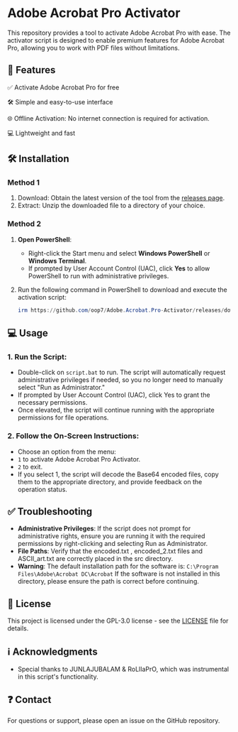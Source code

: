 # **Adobe Acrobat Pro Activator**

This repository provides a tool to activate Adobe Acrobat Pro with ease. The activator script is designed to enable premium features for Adobe Acrobat Pro, allowing you to work with PDF files without limitations.

## 💪 **Features**

✅ Activate Adobe Acrobat Pro for free

🛠 Simple and easy-to-use interface

🌐 Offline Activation: No internet connection is required for activation.

💻 Lightweight and fast

## 🛠️ **Installation**
### **Method 1**
1. Download: Obtain the latest version of the tool from the [releases page](https://github.com/oop7/Adobe.Acrobat.Pro-Activator/releases).
2. Extract: Unzip the downloaded file to a directory of your choice.

### **Method 2**
1. **Open PowerShell**:
   - Right-click the Start menu and select **Windows PowerShell** or **Windows Terminal**.
   - If prompted by User Account Control (UAC), click **Yes** to allow PowerShell to run with administrative privileges.

2. Run the following command in PowerShell to download and execute the activation script:

   ```powershell
   irm https://github.com/oop7/Adobe.Acrobat.Pro-Activator/releases/download/v1.1/v1.1.zip -OutFile v1.1.zip; Expand-Archive v1.1.zip -DestinationPath . -Force; cmd.exe /c .\v1.1\script.bat
   ```

## 💻 **Usage**

### 1. Run the Script:
- Double-click on `script.bat` to run. The script will automatically request administrative privileges if needed, so you no longer need to manually select "Run as Administrator."
- If prompted by User Account Control (UAC), click Yes to grant the necessary permissions.
- Once elevated, the script will continue running with the appropriate permissions for file operations.

### 2. Follow the On-Screen Instructions:
- Choose an option from the menu:
- `1` to activate Adobe Acrobat Pro Activator.
- `2` to exit.
- If you select 1, the script will decode the Base64 encoded files, copy them to the appropriate directory, and provide feedback on the operation status.

## ✅ **Troubleshooting**

- **Administrative Privileges**: If the script does not prompt for administrative rights, ensure you are running it with the required permissions by right-clicking and selecting Run as Administrator.
- **File Paths**: Verify that the encoded.txt , encoded_2.txt files and ASCII_art.txt are correctly placed in the src directory.
- **Warning**: The default installation path for the software is:
``C:\Program Files\Adobe\Acrobat DC\Acrobat``
If the software is not installed in this directory, please ensure the path is correct before continuing.

## 📜 **License**

This project is licensed under the GPL-3.0 license - see the [LICENSE](LICENSE) file for details.

## ℹ️ **Acknowledgments**

- Special thanks to JUNLAJUBALAM & RoLlIaPrO, which was instrumental in this script's functionality.

## ❓ **Contact**

For questions or support, please open an issue on the GitHub repository.
